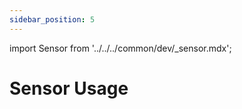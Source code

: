 ```yaml
---
sidebar_position: 5
---
```


import Sensor from '../../../common/dev/\_sensor.mdx';

# Sensor Usage

<Sensor />
